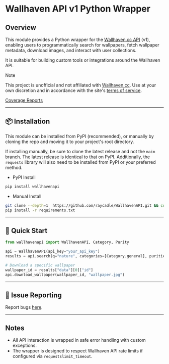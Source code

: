 # Wallhaven API v1 Python Wrapper

## Overview

This module provides a Python wrapper for the [Wallhaven.cc API](https://wallhaven.cc/help/api) (v1), enabling users to programmatically search for wallpapers, fetch wallpaper metadata, download images, and interact with user collections.

It is suitable for building custom tools or integrations around the Wallhaven API.

> [!Note]
> This project is unofficial and not affiliated with [Wallhaven.cc](https://wallhaven.cc).
> Use at your own discretion and in accordance with the site's [terms of service](https://wallhaven.cc/about).

[Coverage Reports](https://raycadle.github.io/WallhavenAPI/coverage)

---

## 📦 Installation

This module can be installed from PyPI (recommended), or manually by cloning the repo and moving it to your project's root directory.

If installing manually, be sure to clone the latest release and not the `main` branch. The latest release is identical to that on PyPI.
Additionally, the `requests` library will also need to be installed from PyPI or your preferred method.

* PyPI Install
```bash
pip install wallhavenapi
```

* Manual Install
```bash
git clone --depth=1  https://github.com/raycadle/WallhavenAPI.git && cd WallhavenAPI
pip install -r requirements.txt
```

---

## 🚀 Quick Start

```python
from wallhavenapi import WallhavenAPI, Category, Purity

api = WallhavenAPI(api_key="your_api_key")
results = api.search(q="nature", categories=[Category.general], purities=[Purity.sfw])

# Download a specific wallpaper
wallpaper_id = results["data"][0]["id"]
api.download_wallpaper(wallpaper_id, "wallpaper.jpg")
```

---

## 🐛 Issue Reporting

Report bugs [here](https://github.com/raycadle/WallhavenAPI/issues).

---

## Notes

* All API interaction is wrapped in safe error handling with custom exceptions.
* The wrapper is designed to respect Wallhaven API rate limits if configured via `requestslimit_timeout`.

